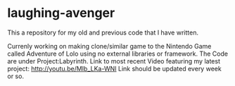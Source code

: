 laughing-avenger
================
This a repository for my old and previous code that I have written.

Currenly working on making clone/similar game to the Nintendo Game 
called Adventure of Lolo using no external libraries or framework.
The Code are under Project:Labyrinth.
Link to most recent Video featuring my latest project: http://youtu.be/MIb_LKa-WNI
Link should be updated every week or so.
